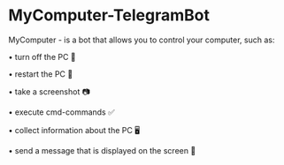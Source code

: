 # MyComputer-TelegramBot

MyComputer - is a bot that allows you to control your computer, such as:
 
 • turn off the PC  🔴
 
 • restart the PC  🔄
 
 • take a screenshot  📷
 
 • execute cmd-commands  ✅
 
 • collect information about the PC  🖥
 
 • send a message that is displayed on the screen  📩
